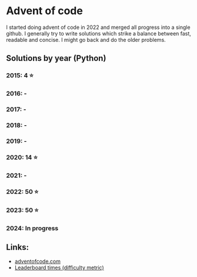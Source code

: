# Advent of code
I started doing advent of code in 2022 and merged all progress into a single github. I generally try
to write solutions which strike a balance between fast, readable and concise. I might go back and do
the older problems. 

## Solutions by year (Python)
### 2015: 4 ⭐
### 2016: -
### 2017: -
### 2018: -
### 2019: -
### 2020: 14 ⭐
### 2021: -
### 2022: 50 ⭐
### 2023: 50 ⭐
### 2024: In progress

## Links:
- [adventofcode.com](https://adventofcode.com/)
- [Leaderboard times (difficulty metric)](https://aoc.xhyrom.dev/)
